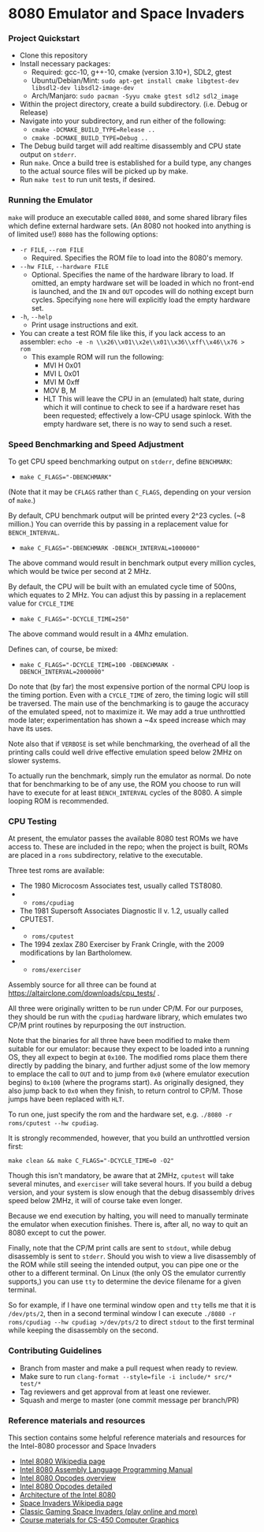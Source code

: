 # 8080 Emulator and Space Invaders

### Project Quickstart
- Clone this repository
- Install necessary packages:
    - Required: gcc-10, g++-10, cmake (version 3.10+), SDL2, gtest
    - Ubuntu/Debian/Mint: `sudo apt-get install cmake libgtest-dev libsdl2-dev libsdl2-image-dev`
    - Arch/Manjaro: `sudo pacman -Syyu cmake gtest sdl2 sdl2_image`
- Within the project directory, create a build subdirectory. (i.e. Debug or Release) 
- Navigate into your subdirectory, and run either of the following:
    - `cmake -DCMAKE_BUILD_TYPE=Release ..`
    - `cmake -DCMAKE_BUILD_TYPE=Debug ..`
- The Debug build target will add realtime disassembly and CPU state output on `stderr`.  
- Run `make`.  Once a build tree is established for a build type, any changes to the actual source files will be picked up by make.
- Run `make test` to run unit tests, if desired.
### Running the Emulator
`make` will produce an executable called `8080`, and some shared library files which define external hardware sets.  (An 8080 not hooked into anything is of limited use!)
`8080` has the following options:
- `-r FILE`, `--rom FILE`
  - Required.  Specifies the ROM file to load into the 8080's memory.
- `--hw FILE`, `--hardware FILE` 
  - Optional.  Specifies the name of the hardware library to load.  If omitted, an empty hardware set will be loaded in which no front-end is launched, and the `IN` and `OUT` opcodes will do nothing except burn cycles.  Specifying `none` here will explicitly load the empty hardware set.
- `-h`, `--help`
  - Print usage instructions and exit.
- You can create a test ROM file like this, if you lack access to an assembler: `echo -e -n \\x26\\x01\\x2e\\x01\\x36\\xff\\x46\\x76 > rom`
  - This example ROM will run the following:
    - MVI H 0x01
    - MVI L 0x01
    - MVI M 0xff
    - MOV B, M
    - HLT
  This will leave the CPU in an (emulated) halt state, during which it will continue to check to see if a hardware reset has been requested; effectively a low-CPU usage spinlock.  With the empty hardware set, there is no way to send such a reset.
### Speed Benchmarking and Speed Adjustment
To get CPU speed benchmarking output on `stderr`, define `BENCHMARK`:
- `make C_FLAGS="-DBENCHMARK"`

(Note that it may be `CFLAGS` rather than `C_FLAGS`, depending on your version of `make`.)

By default, CPU benchmark output will be printed every 2^23 cycles. (~8 million.)  You can override this by passing in a replacement value for `BENCH_INTERVAL`.
- `make C_FLAGS="-DBENCHMARK -DBENCH_INTERVAL=1000000"`

The above command would result in benchmark output every million cycles, which would be twice per second at 2 MHz.

By default, the CPU will be built with an emulated cycle time of 500ns, which equates to 2 MHz.  You can adjust this by passing in a replacement value for `CYCLE_TIME`
- `make C_FLAGS="-DCYCLE_TIME=250"`

The above command would result in a 4Mhz emulation.

Defines can, of course, be mixed:
- `make C_FLAGS="-DCYCLE_TIME=100 -DBENCHMARK -DBENCH_INTERVAL=2000000"`

Do note that (by far) the most expensive portion of the normal CPU loop is the timing portion.  Even with a `CYCLE_TIME` of zero, the timing logic will still be traversed.  The main use of the benchmarking is to gauge the accuracy of the emulated speed, not to maximize it.  We may add a true unthrottled mode later; experimentation has shown a ~4x speed increase which may have its uses.

Note also that if `VERBOSE` is set while benchmarking, the overhead of all the printing calls could well drive effective emulation speed below 2MHz on slower systems.

To actually run the benchmark, simply run the emulator as normal.  Do note that for benchmarking to be of any use, the ROM you choose to run will have to execute for at least `BENCH_INTERVAL` cycles of the 8080.  A simple looping ROM is recommended.

### CPU Testing
At present, the emulator passes the available 8080 test ROMs we have access to.  These are included in the repo; when the project is built, ROMs are placed in a `roms` subdirectory, relative to the executable.

Three test roms are available:
- The 1980 Microcosm Associates test, usually called TST8080.
- - `roms/cpudiag`
- The 1981 Supersoft Associates Diagnostic II v. 1.2, usually called CPUTEST.
- - `roms/cputest`
- The 1994 zexlax Z80 Exerciser by Frank Cringle, with the 2009 modifications by Ian Bartholomew.
- - `roms/exerciser`

Assembly source for all three can be found at https://altairclone.com/downloads/cpu_tests/ .

All three were originally written to be run under CP/M.  For our purposes, they should be run with the `cpudiag` hardware library, which emulates two CP/M print routines by repurposing the `OUT` instruction.

Note that the binaries for all three have been modified to make them suitable for our emulator: because they expect to be loaded into a running OS, they all expect to begin at `0x100`.  The modified roms place them there directly by padding the binary, and further adjust some of the low memory to emplace the call to `OUT` and to jump from `0x0` (where emulator execution begins) to `0x100` (where the programs start).  As originally designed, they also jump back to `0x0` when they finish, to return control to CP/M.  Those jumps have been replaced with `HLT`.

To run one, just specify the rom and the hardware set, e.g. `./8080 -r roms/cputest --hw cpudiag`.

It is strongly recommended, however, that you build an unthrottled version first:

`make clean && make C_FLAGS="-DCYCLE_TIME=0 -O2"`

Though this isn't mandatory, be aware that at 2MHz, `cputest` will take several minutes, and `exerciser` will take several hours.  If you build a debug version, and your system is slow enough that the debug disassembly drives speed below 2MHz, it will of course take even longer.

Because we end execution by halting, you will need to manually terminate the emulator when execution finishes.  There is, after all, no way to quit an 8080 except to cut the power.

Finally, note that the CP/M print calls are sent to `stdout`, while debug disassembly is sent to `stderr`.  Should you wish to view a live disassembly of the ROM while still seeing the intended output, you can pipe one or the other to a different terminal.  On Linux (the only OS the emulator currently supports,) you can use `tty` to determine the device filename for a given terminal.

So for example, if I have one terminal window open and `tty` tells me that it is `/dev/pts/2`, then in a second terminal window I can execute `./8080 -r roms/cpudiag --hw cpudiag >/dev/pts/2` to direct `stdout` to the first terminal while keeping the disassembly on the second.

### Contributing Guidelines
- Branch from master and make a pull request when ready to review.
- Make sure to run `clang-format --style=file -i include/* src/* test/*`
- Tag reviewers and get approval from at least one reviewer.
- Squash and merge to master (one commit message per branch/PR)


### Reference materials and resources
This section contains some helpful reference materials and resources for the Intel-8080 processor and Space Invaders
* [Intel 8080 Wikipedia page](https://en.wikipedia.org/wiki/Intel_8080)
* [Intel 8080 Assembly Language Programming Manual](https://altairclone.com/downloads/manuals/8080%20Programmers%20Manual.pdf)
* [Intel 8080 Opcodes overview](http://www.piclist.com/techref/intel/8080.htm)
* [Intel 8080 Opcodes detailed](https://pastraiser.com/cpu/i8080/i8080_opcodes.html)
* [Architecture of the Intel 8080](https://www.elprocus.com/know-about-architecture-of-the-intel-8080-microprocessor/)
* [Space Invaders Wikipedia page](https://en.wikipedia.org/wiki/Space_Invaders)
* [Classic Gaming Space Invaders (play online and more)](http://www.classicgaming.cc/classics/space-invaders/)
* [Course materials for CS-450 Computer Graphics](https://web.engr.oregonstate.edu/~mjb/cs550/)
